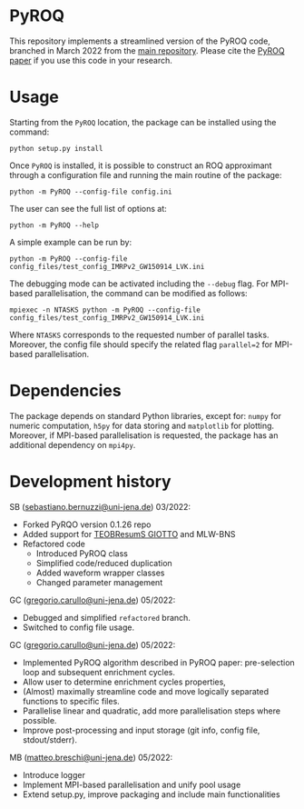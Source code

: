 # PyROQ
This repository implements a streamlined version of the PyROQ code, branched in March 2022 from the [main repository](https://github.com/qihongcat/PyROQ).
Please cite the [PyROQ paper](https://arxiv.org/abs/2009.13812) if you use this code in your research. 

# Usage

Starting from the `PyROQ` location, 
the package can be installed using the command:

    python setup.py install

Once  `PyROQ` is  installed, it is possible to construct an ROQ approximant through a configuration file and running the main routine of the package:

    python -m PyROQ --config-file config.ini

The user can see the full list  of options at:

    python -m PyROQ --help

A simple example can be run by:

    python -m PyROQ --config-file config_files/test_config_IMRPv2_GW150914_LVK.ini

The debugging mode can be activated including the `--debug` flag.
For MPI-based parallelisation, the command can be modified as follows:
    
    mpiexec -n NTASKS python -m PyROQ --config-file config_files/test_config_IMRPv2_GW150914_LVK.ini
    
Where `NTASKS`  corresponds to the requested number of parallel tasks. Moreover, the config file should specify the related flag `parallel=2` for MPI-based parallelisation.  
        
# Dependencies

The package depends on standard Python libraries, except for: `numpy` for numeric computation, `h5py` for data storing and `matplotlib` for plotting. Moreover, if MPI-based parallelisation is requested, the package has an additional dependency on `mpi4py`.

# Development history

SB (sebastiano.bernuzzi@uni-jena.de) 03/2022:
   * Forked PyRQO version 0.1.26 repo
   * Added support for [TEOBResumS GIOTTO](https://bitbucket.org/eob_ihes/teobresums/src/master/) and MLW-BNS
   * Refactored code
     - Introduced PyROQ class
     - Simplified code/reduced duplication
     - Added waveform wrapper classes
     - Changed parameter management

GC (gregorio.carullo@uni-jena.de) 05/2022:
  * Debugged and simplified `refactored` branch.
  * Switched to config file usage.

GC (gregorio.carullo@uni-jena.de) 05/2022:

  * Implemented PyROQ algorithm described in PyROQ paper: pre-selection loop and subsequent enrichment cycles.
  * Allow user to determine enrichment cycles properties,
  * (Almost) maximally streamline code and move logically separated functions to specific files.
  * Parallelise linear and quadratic, add more parallelisation steps where possible.
  * Improve post-processing and input storage (git info, config file, stdout/stderr).
  
MB (matteo.breschi@uni-jena.de) 05/2022:
  
  * Introduce logger
  * Implement MPI-based parallelisation and unify pool usage
  * Extend setup.py, improve packaging and include main functionalities

